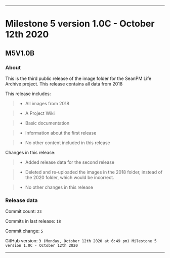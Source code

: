 
***

# Milestone 5 version 1.0C - October 12th 2020

## M5V1.0B

### About

This is the third public release of the  image folder for the SeanPM Life Archive project. This release contains all data from 2018

This release includes:

> * All images from 2018

> * A Project Wiki

> * Basic documentation

> * Information about the first release

> * No other content included in this release

Changes in this release:

> * Added release data for the second release

> * Deleted and re-uploaded the images in the 2018 folder, instead of the 2020 folder, which would be incorrect.

> * No other changes in this release

### Release data

Commit count: `23`

Commits in last release: `18`

Commit change: `5`

GitHub version: `3 (Monday, October 12th 2020 at 6:49 pm) Milestone 5 version 1.0C - October 12th 2020`

***
